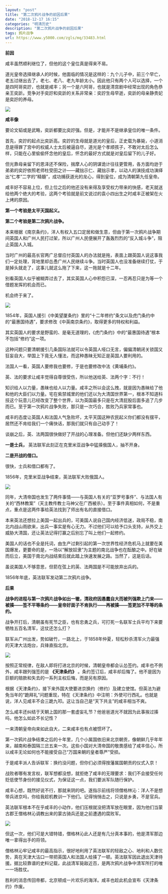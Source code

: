 ```yaml
---
layout: "post"
title: "第二次鸦片战争的前因后果"
date: "2018-12-17 16:15"
categories: "明清历史"
description: "第二次鸦片战争的前因后果"
tags: 鸦片战争
url: https://www.y5000.com/zgls/mq/33483.html
---
```






**前因**

咸丰虽然顺利继位了，但他的这个皇位真是得来不易。

道光皇帝选择继承人的时候，他面临的情况是这样的：九个儿子中，前三个早亡，老五过继出去了，老七、老八、老九年龄太小。因此他只有两个人可以选择，一个是四阿哥奕詝，也就是咸丰；另一个是六阿哥，也就是清宫剧中经常出现的角色恭亲王奕訢。竞争对手奕詝和奕訢的关系非常亲：奕詝生母早逝，奕訢的母亲静贵妃是奕詝的养母。

![](https://img.y5000.com/uploads/allimg/180921/15-1P92110513c43.jpg)

 **咸丰像**

要论文韬或是武略，奕訢都要比奕詝强。但是，才能并不是继承皇位的唯一条件。

首先，奕詝的起点比奕訢高。奕詝的生母就是道光的皇后，正史载为暴毙，小道消息是得罪了宫中的权威人士太后被逼自尽，道光是个孝顺孩子，不敢对太后怎么样，只能在心里偷偷怀念他的皇后，怀念的最好方式就是对皇后留下的儿子好。

但光靠母亲留下的恩泽还不保险，揣摩人心的阴谋诡计往往更管用，各方面均逊于弟弟的奕詝依照老师杜受田之计——藏拙示仁、藏拙示孝，以动人的演技成功演绎出“仁孝”二字的“精髓”，成功捕获道光的龙心，得到皇位，成为清朝第九任皇帝。

咸丰好不容易上位，但上位之后的他还没有来得及享受权力带来的快感，老天就送给他两个绝大的考验，这两个考验就是前文说过的袁小四出生之时咸丰正被架在火上烤的原因。

 **第一个考验是太平天国起义。**

 **第二个考验是第二次鸦片战争。**

本来根据《南京条约》，洋人有权入五口定居和做生意，但由于第一次鸦片战争期间英国人和广州人民打过架，所以广州人民便展开了轰轰烈烈的“反入城斗争”，阻止英国人入城。

当时广州的最高长官两广总督应付英国人的办法就是拖，表面上跟英国人说这事我们一定处理，背地里却怂恿广州人民继续斗争。当时英国人也没准备继续打仗，于是掉头就走了，这事儿就这么拖了下来，这一拖就是十二年。

别看英国人似乎被糊弄过去了，其实英国人心中积怨已深，一忍再忍只是为等一个借题发挥的机会而已。

机会终于来了。

![](https://img.y5000.com/uploads/allimg/180921/15-1P921105255E7.jpg)

1854年，英国人援引《中美望厦条约》里的“十二年修约”条文以及虎门条约中的“最惠国待遇”，要求修改《中英南京条约》，取得更多的特权和利益。

其实英国人的要求是野蛮的、是毫无道理的，《虎门条约》中的“最惠国待遇”根本不包括“修约”这一项。

这种问题只要清朝援引几条国际法就可以令英国人哑口无言，偏偏清朝闭关锁国又狂妄自大，举国上下竟无人懂法，而这种愚昧无知正是英国人要利用的。

法国人一看，英国人要修我也要修，于是也要修改中法《黄埔条约》。

英、法的要求让咸丰觉得自尊很受伤，所以他送给英、法两个字：不行！

知识给人以力量，愚昧也给人以力量。咸丰之所以会这么拽，就是因为愚昧给了他和他的大臣们以力量。宅在紫禁城里的他们还以为大清国世界第一，根本不知道科技这个玩意儿已经改变了整个世界，以为英国最多只是在大清屁股后面多追了几步而已。至于第一次鸦片战争失败，那只是一次巧合，胜败乃兵家常事也。

咸丰的态度让英国人和法国人气急败坏，太平天国这种农民起义你们都没有摆平，居然还不肯给我们一个痛快话，那我们就只有自己动手了！

谈崩之后，英、法两国很快做好了开战的心理准备。但他们还缺少两样东西。

 **一是士兵，** 英法联军此刻正在克里米亚战争中猛揍俄国人，抽不开身。

 **二是开战的借口。**

很快，士兵和借口都有了。

1856年，克里米亚战争结束，英法联军大败俄国人。

![](https://img.y5000.com/uploads/allimg/180921/15-1P921105344N6.jpg)

同年，大清帝国也发生了两件事情——与英国人有关的“亚罗号事件”、与法国人有关的“西林教案”（天主教传教士马神父在广西被杀）。至于事件真相如何，不是重点，重点是这两件事给英法找到了师出有名的直接借口。

本来英法还想拉上美国一起出兵的，可美国人说自己国内经济低迷，政局不稳，南北内战山雨欲来，出兵一事实是有心无力。不过他们可以给予口头支持，从外交上威胁大清国，还让英法记得打赢之后别忘了叫上他们一起修约。

美国人的话也不全是托词，由生产过剩引起的第一次世界性经济危机马上就要在美国爆发，更要命的是，一场以“解放奴隶”为主题的南北战争也在酝酿之中。好在破而后立，美国于南北内战结束后就此踏上快速发展之路。当然了，这是后话。

虽说美国人不够意思，但箭在弦上的英、法两国是不可能放弃出兵的。

1856年年底，英法联军发动第二次鸦片战争。

 **后果**

**战争的进程与第一次鸦片战争如出一辙，清政府因愚蠢自大而被列强欺上门来——被揍——签不平等条约——皇帝好面子不肯执行——再被揍——签更加不平等的条约。**

战争开打后，清朝虽有死节之臣，也有忠勇之兵，可打死一名联军士兵平均下来要牺牲五百名清军，这仗还怎么打？

联军从广州出发，势如破竹，一路北上，于1858年仲夏，轻松秒杀清军火力最强的天津大沽炮台，兵锋直指北京。

![](https://img.y5000.com/uploads/allimg/180921/15-1P921105420A1.jpg)

按照正常规律，在敌人即将打进北京的时候，清朝皇帝都会认怂签约。咸丰也不例外，咸丰跟列强签的是 **《天津条约》**
。条约签订后，咸丰却后悔了。他不是因为巨额的赔款和失去的一系列主权后悔，而是另有原因。

根据《天津条约》，接下来外国大使要进京换约（修约）及建立使馆。但英法为避免当年的“跪拜礼”问题重现，特在《天津条约》中注明：外使可行西礼。也就是说，洋人见咸丰不会三跪九叩。这让当自己是“天下共主”的咸丰相当不爽。

怎么咸丰还纠结于天朝上国的那一套虚妄礼节？他爸爸道光不就因为此事挨过揍吗，他怎么如此不长记性？

一来清朝皇帝向来如此自大，二来咸丰也有点被惯坏了。

第一次鸦片战争结束之后的十年里，几个小属国依旧来北京朝贡，像朝鲜几乎年年来，越南和泰国隔三岔五来一次。这些小国对大清帝国的敬畏感给了咸丰信心，所以咸丰无论如何也不能接受自己“万国来朝的皇者尊严”受损。

于是咸丰派人告诉联军：换约没问题，但你们必须得按藩属国朝贡的仪式入京！

战败者哪有发言权，联军想都没想，就拒绝了咸丰的无理要求：我们不会接受任何贬低使节身份的接见仪式，为保证这一点，我们要派军队随行保护。

咸丰心想，既然好说不行，那就来阴的吧。遂指示前线将领僧格林沁：洋人不是想带兵进京吗，你给我趁机教训一下他们。记得悄悄击之，只说是乡勇，不是官兵。

英法联军根本不在乎咸丰的小动作，他们压根就没把清军放在眼里，因为他们当蒙古郡王僧格林沁调教出来的蒙古骑兵还是之前遭遇的腐败军。

![](https://img.y5000.com/uploads/allimg/180921/15-1P921105449342.jpg)

但这一次，他们可是大错特错，僧格林沁此人还是有几分真本事的，他是清军那边唯一拿得出手的将领。

僧格林沁牢记咸丰的最高指示，很好地利用了英法联军的轻敌之心、地利和人数优势，真在天津大沽口一带把英国人和法国人给揍了一顿。英法联军因此退出天津待援。据比较靠谱的史料记载，此战清军毙敌近百，是两次鸦片战争中清军所打的唯一一场胜仗。

胜利的消息传回帝都，北京顿成一片欢乐的海洋。咸丰也趁此机会宣布《天津条约》作废。
